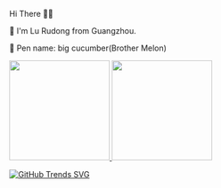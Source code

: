 Hi There 👋😋

🔭 I'm Lu Rudong from Guangzhou.

🚀 Pen name: big cucumber(Brother Melon)

<a href="https://github.com/anuraghazra/github-readme-stats">
  <img height="180em"  src="https://github-readme-stats.vercel.app/api?username=lurudong&count_private=true&theme=dark&show_icons=true&include_all_commits=true&hide_rank" />
</a>
<a href="https://githubtrends.io">
  <img  height="180em"  src="https://api.githubtrends.io/user/svg/lurudong/langs?time_range=three_months&include_private=true&compact=true&theme=dark&count_private=true" />
</a>

[![GitHub Trends SVG](https://api.githubtrends.io/user/svg/lurudong/repos?time_range=one_year&include_private=true&loc_metric=changed&theme=dark)](https://githubtrends.io)



